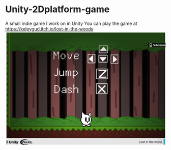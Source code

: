 # Unity-2Dplatform-game
A small indie game I work on in Unity 
You can play the game at https://kelpygud.itch.io/lost-in-the-woods
![Alt text](image.png)
